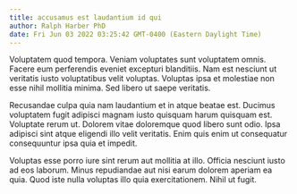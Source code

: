 ```yaml
---
title: accusamus est laudantium id qui
author: Ralph Harber PhD
date: Fri Jun 03 2022 03:25:42 GMT-0400 (Eastern Daylight Time)
---
```

Voluptatem quod tempora. Veniam voluptates sunt voluptatem omnis. Facere eum perferendis eveniet excepturi blanditiis. Nam est nesciunt ut veritatis iusto voluptatibus velit voluptas. Voluptas ipsa et molestiae non esse nihil mollitia minima. Sed libero ut saepe veritatis.

 Recusandae culpa quia nam laudantium et in atque beatae est. Ducimus voluptatem fugit adipisci magnam iusto quisquam harum quisquam est. Voluptate rerum ut. Dolorem vitae doloremque quod libero sunt odio. Ipsa adipisci sint atque eligendi illo velit veritatis. Enim quis enim ut consequatur consequuntur ipsa quia et impedit.

 Voluptas esse porro iure sint rerum aut mollitia at illo. Officia nesciunt iusto ad eos laborum. Minus repudiandae aut nisi earum dolorem aperiam ea quia. Quod iste nulla voluptas illo quia exercitationem. Nihil ut fugit.